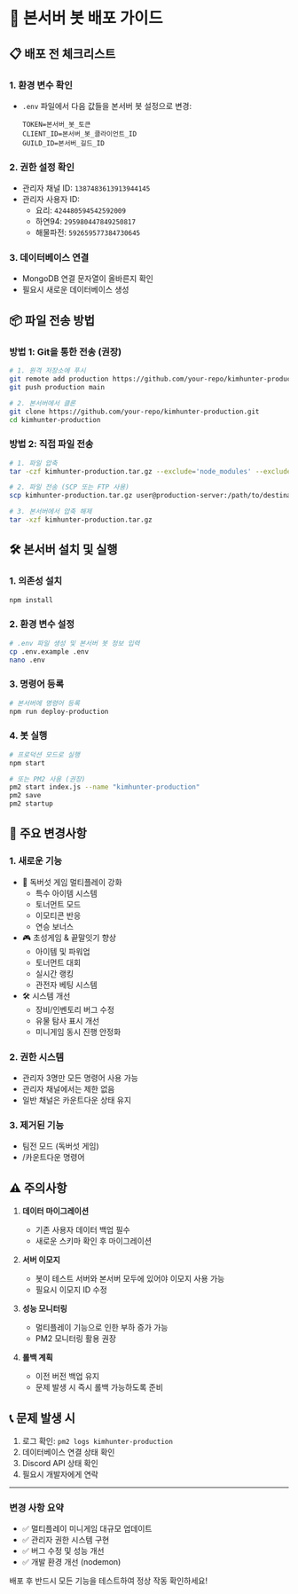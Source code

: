# 🚀 본서버 봇 배포 가이드

## 📋 배포 전 체크리스트

### 1. 환경 변수 확인
- `.env` 파일에서 다음 값들을 본서버 봇 설정으로 변경:
  ```
  TOKEN=본서버_봇_토큰
  CLIENT_ID=본서버_봇_클라이언트_ID
  GUILD_ID=본서버_길드_ID
  ```

### 2. 권한 설정 확인
- 관리자 채널 ID: `1387483613913944145`
- 관리자 사용자 ID:
  - 요리: `424480594542592009`
  - 하연94: `295980447849250817`
  - 해물파전: `592659577384730645`

### 3. 데이터베이스 연결
- MongoDB 연결 문자열이 올바른지 확인
- 필요시 새로운 데이터베이스 생성

## 📦 파일 전송 방법

### 방법 1: Git을 통한 전송 (권장)
```bash
# 1. 원격 저장소에 푸시
git remote add production https://github.com/your-repo/kimhunter-production.git
git push production main

# 2. 본서버에서 클론
git clone https://github.com/your-repo/kimhunter-production.git
cd kimhunter-production
```

### 방법 2: 직접 파일 전송
```bash
# 1. 파일 압축
tar -czf kimhunter-production.tar.gz --exclude='node_modules' --exclude='.env' --exclude='logs' --exclude='backups' .

# 2. 파일 전송 (SCP 또는 FTP 사용)
scp kimhunter-production.tar.gz user@production-server:/path/to/destination

# 3. 본서버에서 압축 해제
tar -xzf kimhunter-production.tar.gz
```

## 🛠️ 본서버 설치 및 실행

### 1. 의존성 설치
```bash
npm install
```

### 2. 환경 변수 설정
```bash
# .env 파일 생성 및 본서버 봇 정보 입력
cp .env.example .env
nano .env
```

### 3. 명령어 등록
```bash
# 본서버에 명령어 등록
npm run deploy-production
```

### 4. 봇 실행
```bash
# 프로덕션 모드로 실행
npm start

# 또는 PM2 사용 (권장)
pm2 start index.js --name "kimhunter-production"
pm2 save
pm2 startup
```

## 📝 주요 변경사항

### 1. 새로운 기능
- 🍄 독버섯 게임 멀티플레이 강화
  - 특수 아이템 시스템
  - 토너먼트 모드
  - 이모티콘 반응
  - 연승 보너스
- 🎮 초성게임 & 끝말잇기 향상
  - 아이템 및 파워업
  - 토너먼트 대회
  - 실시간 랭킹
  - 관전자 베팅 시스템
- 🛠️ 시스템 개선
  - 장비/인벤토리 버그 수정
  - 유물 탐사 표시 개선
  - 미니게임 동시 진행 안정화

### 2. 권한 시스템
- 관리자 3명만 모든 명령어 사용 가능
- 관리자 채널에서는 제한 없음
- 일반 채널은 카운트다운 상태 유지

### 3. 제거된 기능
- 팀전 모드 (독버섯 게임)
- /카운트다운 명령어

## ⚠️ 주의사항

1. **데이터 마이그레이션**
   - 기존 사용자 데이터 백업 필수
   - 새로운 스키마 확인 후 마이그레이션

2. **서버 이모지**
   - 봇이 테스트 서버와 본서버 모두에 있어야 이모지 사용 가능
   - 필요시 이모지 ID 수정

3. **성능 모니터링**
   - 멀티플레이 기능으로 인한 부하 증가 가능
   - PM2 모니터링 활용 권장

4. **롤백 계획**
   - 이전 버전 백업 유지
   - 문제 발생 시 즉시 롤백 가능하도록 준비

## 📞 문제 발생 시

1. 로그 확인: `pm2 logs kimhunter-production`
2. 데이터베이스 연결 상태 확인
3. Discord API 상태 확인
4. 필요시 개발자에게 연락

---

### 변경 사항 요약
- ✅ 멀티플레이 미니게임 대규모 업데이트
- ✅ 관리자 권한 시스템 구현
- ✅ 버그 수정 및 성능 개선
- ✅ 개발 환경 개선 (nodemon)

배포 후 반드시 모든 기능을 테스트하여 정상 작동 확인하세요!